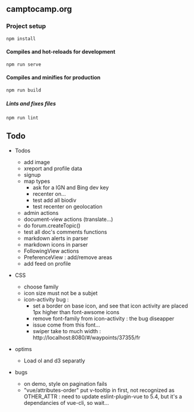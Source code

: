 ## camptocamp.org

### Project setup
```
npm install
```

#### Compiles and hot-reloads for development
```
npm run serve
```

#### Compiles and minifies for production
```
npm run build
```

##### Lints and fixes files
```
npm run lint
```

## Todo

* Todos
  * add image
  * xreport and profile data
  * signup
  * map types
    * ask for a IGN and Bing dev key
    * recenter on...
    * test add all biodiv
    * test recenter on geolocation
  * admin actions
  * document-view actions (translate...)
  * do forum.createTopic()
  * test all doc's comments functions
  * markdown alerts in parser
  * markdown icons in parser
  * FollowingView actions
  * PreferenceView : add/remove areas
  * add feed on profile

* CSS
  * choose family
  * icon size must not be a subjet
  * icon-activity bug :
    * set a border on base icon, and see that icon activity are placed 1px higher than font-awsome icons
    * remove font-family from icon-activity : the bug diseapper
    * issue come from this font...
    * swiper take to much width : http://localhost:8080/#/waypoints/37355/fr

* optims
  * Load ol and d3 separatly

* bugs
  * on demo, style on pagination fails
  * "vue/attributes-order" put v-tooltip in first, not recognized as OTHER_ATTR : 
     need to update eslint-plugin-vue to 5.4, but it's a dependancies of vue-cli, so wait...
